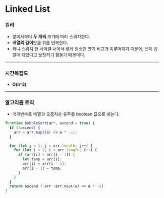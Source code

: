 # Linked List

### 원리
- 앞에서부터 **두 개씩** 크기에 따라 스위치한다.
- **배열의 길이**만큼 위를 반복한다. 
- 왜냐 스위치 한 사이클 내에서 앞뒤 원소만 크기 비교가 이루어지기 때문에, 전체 정렬이 되었다고 보장하기 힘들기 때문이다.
---

### 시간복잡도
- **O(n^2)**

---

### 알고리즘 로직
- 매개변수로 배열과 오름차순 유무를 boolean 값으로 넣는다.

```javascript
function bubbleSort(arr, ascend = true) {
  if (!ascend) {
    arr = arr.map((e) => e * -1);
  }

  for (let j = 1; j < arr.length; j++) {
    for (let i = 1; i < arr.length; i++) {
      if (arr[i] < arr[i - 1]) {
        let temp = arr[i];
        arr[i] = arr[i - 1];
        arr[i - 1] = temp;
      }
    }
  }
  return ascend ? arr :arr.map((e) => e * -1)
}
```
